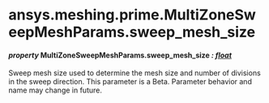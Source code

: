 # ansys.meshing.prime.MultiZoneSweepMeshParams.sweep_mesh_size

#### *property* MultiZoneSweepMeshParams.sweep_mesh_size *: [float](https://docs.python.org/3.11/library/functions.html#float)*

Sweep mesh size used to determine the mesh size and number of divisions in the sweep direction.
This parameter is a Beta. Parameter behavior and name may change in future.

<!-- !! processed by numpydoc !! -->
